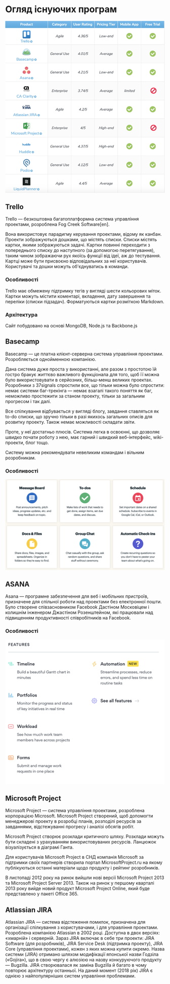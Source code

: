 # Огляд існуючих програм
<p align="center">
    <img src="./Assets/Progs.png">
</p>

## Trello
Trello — безкоштовна багатоплатформна система управління проектами, розроблена Fog Creek Software[en].

Вона використовує парадигму керування проектами, відому як канбан. Проекти зображуються дошками, що містять списки. Списки містять картки, якими зображуються задачі. Картки повинні переходити з попереднього списку до наступного (за допомогою перетягування), таким чином зображаючи рух якоїсь функції від ідеї, аж до тестування. Картці може бути присвоєно відповідальних за неї користувачів. Користувачі та дошки можуть об'єднуватись в команди.

### Особливості
Trello має обмежену підтримку тегів у вигляді шести кольорових міток. Картки можуть містити коментарі, вкладення, дату завершення та переліки (списки підзадач). Форматуються картки розміткою Markdown.

### Архітектура
Сайт побудовано на основі MongoDB, Node.js та Backbone.js

## Basecamp
Basecamp — це платна клієнт-серверна система управління проектами. Розробляється однойменною компанією.

Дана система дуже проста у використанні, але разом з простотою їй гостро бракує життєво важливого функціонала для того, щоб її можна було використовувати в серйозних, більш-менш великих проектах. Розробники з 37signals спростили все, що тільки можна було спростити: немає системи баг-трекінга — немає взагалі такого поняття як баг, неможливо простежити за станом проекту, тільки за загальним прогресом і так далі.

Все спілкування відбувається у вигляді блогу, завдання ставляться як to-do списки, що зручно тільки в разі якихось загальних описів для розвитку проекту. Також немає можливості складати звіти.

Проте, у неї достатньо плюсів. Система легка в освоєнні, що дозволяє швидко почати роботу з нею, має гарний і швидкий веб-інтерфейс, wiki-проекти, блог тощо.

Систему можна рекомендувати невеликим командам і вільним розробникам.

### Особливості

<p align="center">
    <img src="./Assets/Features_Of_Basecamp.png">
</p>

## ASANA 
Asana — програмне забезпечення для веб і мобільних пристроїв, призначене для спільної роботи над проектами без електронної пошти. Було створене співзасновником Facebook Дастіном Московіцем і колишнім інженером Джастіном Розенштейном, які працювали над підвищенням продуктивності співробітників на Facebook.

### Особливості

<p align="center">
    <img src="./Assets/ASANA.png">
</p>

## Microsoft Project
Microsoft Project — система управління проектами, розроблена корпорацією Microsoft. Microsoft Project створений, щоб допомогти менеджерові проекту в розробці планів, розподілі ресурсів за завданнями, відстежуванні прогресу і аналізі обсягів робіт.

Microsoft Project створює розклади критичного шляху. Розклади можуть бути складені з урахуванням використовуваних ресурсів. Ланцюжок візуалізується в діаграмі Ганта.

Для користувачів Microsoft Project в СНД компанія Microsoft за підтримки своїх партнерів створила портал MicrosoftProject.ru на якому публікуються останні матеріали щодо продукту і рейтинг розробників.

В листопаді 2012 року на ринок вийшли нові версії Microsoft Project 2013 та Microsoft Project Server 2013. Також на ринок у першому кварталі 2013 року вийде новий продукт Microsoft Project Online, який буде представлено у пакеті Office 365.


## Atlassian JIRA
Atlassian JIRA — система відстеження помилок, призначена для організації спілкування з користувачами, і для управління проектами. Розроблена компанією Atlassian в 2002 році. Доступна в двох версіях: «хмарній» і серверній. Зараз JIRA включає в себе три проекти: JIRA Software (для розробників), JIRA Service Desk (підтримка проекту), JIRA Core (управління проектами), кожен з яких можна купити окремо. Назва системи (JIRA) отримано шляхом модифікації японської назви Годзіла («Gojira»), що в свою чергу є алюзією на назву конкуруючого продукту — Bugzilla. JIRA створювалася як заміна Bugzilla й багато в чому повторює архітектуру останньої. На даний момент (2018 рік) JIRA є однією з найпопулярніших систем управління проблемами.
